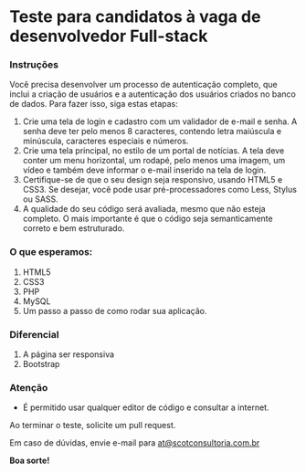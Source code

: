 # Teste para candidatos à vaga de desenvolvedor Full-stack

### Instruções
Você precisa desenvolver um processo de autenticação completo, que inclui a criação de usuários e a autenticação dos usuários criados no banco de dados. Para fazer isso, siga estas etapas:

1. Crie uma tela de login e cadastro com um validador de e-mail e senha. A senha deve ter pelo menos 8 caracteres, contendo letra maiúscula e minúscula, caracteres especiais e números.
2. Crie uma tela principal, no estilo de um portal de notícias. A tela deve conter um menu horizontal, um rodapé, pelo menos uma imagem, um vídeo e também deve informar o e-mail inserido na tela de login.
3. Certifique-se de que o seu design seja responsivo, usando HTML5 e CSS3. Se desejar, você pode usar pré-processadores como Less, Stylus ou SASS.
4. A qualidade do seu código será avaliada, mesmo que não esteja completo. O mais importante é que o código seja semanticamente correto e bem estruturado.

### O que esperamos:
1. HTML5
2. CSS3
3. PHP
4. MySQL
4. Um passo a passo de como rodar sua aplicação.

### Diferencial
1. A página ser responsiva
2. Bootstrap

### Atenção

* É permitido usar qualquer editor de código e consultar a internet.

Ao terminar o teste, solicite um pull request. 

Em caso de dúvidas, envie e-mail para at@scotconsultoria.com.br

**Boa sorte!**
